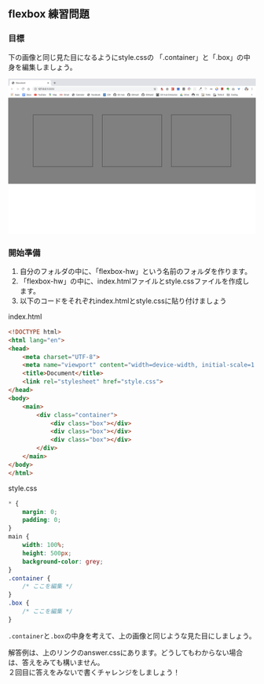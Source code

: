 ## flexbox 練習問題

### 目標
下の画像と同じ見た目になるようにstyle.cssの
「.container」と「.box」の中身を編集しましょう。
<br>

![見本](img/flexbox_hw_goal.png)

### 開始準備

1. 自分のフォルダの中に、「flexbox-hw」という名前のフォルダを作ります。
2. 「flexbox-hw」の中に、index.htmlファイルとstyle.cssファイルを作成します。
3. 以下のコードをそれぞれindex.htmlとstyle.cssに貼り付けましょう


index.html
```html
<!DOCTYPE html>
<html lang="en">
<head>
    <meta charset="UTF-8">
    <meta name="viewport" content="width=device-width, initial-scale=1.0">
    <title>Document</title>
    <link rel="stylesheet" href="style.css">
</head>
<body>
    <main>
        <div class="container">
            <div class="box"></div>
            <div class="box"></div>
            <div class="box"></div>
        </div>
    </main>
</body>
</html>
```

style.css
```css
* {
    margin: 0;
    padding: 0;
}
main {
    width: 100%;
    height: 500px;
    background-color: grey;
}
.container {
    /* ここを編集 */
}
.box {
    /* ここを編集 */
}
```

`.container`と`.box`の中身を考えて、上の画像と同じような見た目にしましょう。

解答例は、上のリンクのanswer.cssにあります。どうしてもわからない場合は、答えをみても構いません。<br>２回目に答えをみないで書くチャレンジをしましょう！
